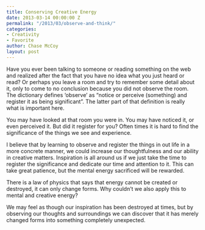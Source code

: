 ```yaml
---
title: Conserving Creative Energy
date: 2013-03-14 00:00:00 Z
permalink: "/2013/03/observe-and-think/"
categories:
- Creativity
- Favorite
author: Chase McCoy
layout: post
---
```


Have you ever been talking to someone or reading something on the web and realized after the fact that you have no idea what you just heard or read? Or perhaps you leave a room and try to remember some detail about it, only to come to no conclusion because you did not observe the room. The dictionary defines &#8216;observe&#8217; as &#8220;notice or perceive (something) and register it as being significant&#8221;. The latter part of that definition is really what is important here.

You may have looked at that room you were in. You may have noticed it, or even perceived it. But did it register for you? Often times it is hard to find the significance of the things we see and experience.

I believe that by learning to observe and register the things in out life in a more concrete manner, we could increase our thoughtfulness and our ability in creative matters. Inspiration is all around us if we just take the time to register the significance and dedicate our time and attention to it. This can take great patience, but the mental energy sacrificed will be rewarded.

There is a law of physics that says that energy cannot be created or destroyed, it can only change forms. Why couldn&#8217;t we also apply this to mental and creative energy?

We may feel as though our inspiration has been destroyed at times, but by observing our thoughts and surroundings we can discover that it has merely changed forms into something completely unexpected.
